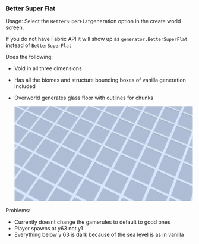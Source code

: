 ### Better Super Flat

Usage:
Select the `BetterSuperFlat`generation option in the create world screen.

If you do not have Fabric API it will show up as `generator.BetterSuperFlat` instead of
`BetterSuperFlat`

Does the following:

- Void in all three dimensions
- Has all the biomes and structure bounding boxes of vanilla generation included
- Overworld generates glass floor with outlines for chunks
  
  ![floor](screenshots/Floor.png?raw=true "Floor")

Problems:
- Currently doesnt change the gamerules to default to good ones
- Player spawns at y63 not y1
- Everything below y 63 is dark because of the sea level is as in vanilla